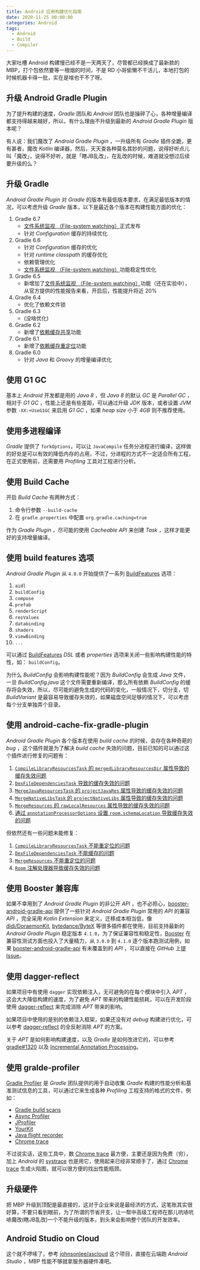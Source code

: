 ```yaml
---
title: Android 应用构建优化指南
date: 2020-11-25 00:00:00
categories: Android
tags:
  - Android
  - Build
  - Compiler
---
```


大家吐槽 Android 构建慢已经不是一天两天了，尽管都已经换成了最新款的 MBP，打个包依然要等一根烟的时间，不是 RD 小哥偷懒不干活儿，本地打包的时候机器卡得一批，实在是啥也干不了呀。

## 升级 Android Gradle Plugin

为了提升构建的速度，*Gradle* 团队和 *Android* 团队也是操碎了心，各种增量编译都支持得越来越好，所以，有什么理由不升级到最新的 *Android Gradle Plugin* 版本呢？

有人说：我们魔改了 *Android Gradle Plugin* ，一升级所有 *Gradle* 插件全跪，更有甚者，魔改 *Kotlin* 编译器，然后，天天查各种莫名其妙的问题，说得好听点儿叫「魔改」，说得不好听，就是「瞎JB乱改」，在乱改的时候，难道就没想过后续要升级的么？

## 升级 Gradle

*Android Gradle Plugin* 对 *Gradle* 的版本有最低版本要求，在满足最低版本的情况，可以考虑升级 *Gradle* 版本，以下是最近各个版本在构建性能方面的优化：

1. Gradle 6.7
    - [文件系统监视 （File-system watching）](https://docs.gradle.org/6.5/userguide/gradle_daemon.html#sec:daemon_watch_fs)正式发布
    - 针对 *Configuration* 缓存的持续优化
1. Gradle 6.6
    - 针对 *Configuration* 缓存的优化
    - 针对 *runtime classpath* 的缓存优化
    - 依赖管理优化
    - [文件系统监视 （File-system watching）](https://docs.gradle.org/6.5/userguide/gradle_daemon.html#sec:daemon_watch_fs)功能稳定性优化
1. Gradle 6.5
    - 新增加了[文件系统监视 （File-system watching）](https://docs.gradle.org/6.5/userguide/gradle_daemon.html#sec:daemon_watch_fs)功能（还在实验中），从官方提供的性能报告来看，开启后，性能提升将近 20%
1. Gradle 6.4
    - 优化了依赖文件锁
1. Gradle 6.3
    - (没啥优化)
1. Gradle 6.2
    - 新增了[依赖缓存共享](https://docs.gradle.org/6.2/release-notes.html#shared-dependency-cache)功能
1. Gradle 6.1 
    - 新增了[依赖缓存重定位](https://docs.gradle.org/6.1/release-notes.html#gradle's-dependency-cache-can-be-relocated)功能
1. Gradle 6.0
    - 针对 *Java* 和 *Groovy* 的增量编译优化

## 使用 G1 GC

基本上 *Android* 开发都是用的 *Java 8* ，但 *Java 8* 的默认 *GC* 是 *Parallel GC* ，相对于 *G1 GC* ，性能上还是有些差距，可以通过升级 *JDK* 版本，或者设置 *JVM* 参数 `-XX:+UseG1GC` 来启用 *G1 GC* ，如果 *heap size* 小于 *4GB* 则不推荐使用。

## 使用多进程编译

*Gradle* 提供了 `forkOptions`，可以让 `JavaCompile` 任务分进程进行编译，这样做的好处是可以有效的降低内存的占用，不过，分进程的方式不一定适合所有工程，在正式使用前，还需要用 *Profiling* 工具对工程进行分析。

## 使用 Build Cache

开启 *Build Cache* 有两种方式：

1. 命令行参数 `--build-cache`
1. 在 `gradle.properties` 中配置 `org.gradle.caching=true`

作为 *Gradle Plugin* ，尽可能的使用 *Cacheable API* 来创建 *Task* ，这样才能更好的支持增量编译。

## 使用 build features 选项

*Android Gradle Plugin* 从  `4.0.0` 开始提供了一系列 [BuildFeatures](https://developer.android.com/reference/tools/gradle-api/4.1/com/android/build/api/dsl/BuildFeatures) 选项：

1. `aidl`
1. `buildConfig`
1. `compose`
1. `prefab`
1. `renderScript`
1. `resValues`
1. `databinding`
1. `shaders`
1. `viewBinding`
1. `...`

可以通过 [BuildFeatures](https://developer.android.com/reference/tools/gradle-api/4.1/com/android/build/api/dsl/BuildFeatures) *DSL* 或者 *properties* 选项来关闭一些影响构建性能的特性，如： `buildConfig`。

为什么 *BuildConfig* 会影响构建性能呢？因为 *BuildConfig* 会生成 *Java* 文件，一旦 *BuildConfig.java* 这个文件需要重新编译，那么所有依赖 *BuildConfig* 的缓存将会失效，所以，尽可能的避免生成的代码的变化，一般情况下，切分支，切 *BuildVariant* 是最容易导致缓存失效的，如果磁盘空间足够的情况下，可以考虑每个分支单独弄个目录。

## 使用 android-cache-fix-gradle-plugin

*Android Gradle Plugin* 各个版本在使用 *build cache* 的时候，会存在各种奇葩的 *bug* ，这个插件就是为了解决 *build cache* 失效的问题，目前已知的可以通过这个插件进行修复的问题有：

1. [`CompileLibraryResourcesTask` 的 `mergedLibraryResourcesDir` 属性导致的缓存失效问题](https://issuetracker.google.com/issues/155218379)
1. [`DexFileDependenciesTask` 导致的缓存失效的问题](https://issuetracker.google.com/160138798)
1. [`MergeJavaResourcesTask` 的 `projectJavaRes` 属性导致的缓存失效的问题](https://issuetracker.google.com/issues/140602655)
1. [`MergeNativeLibsTask` 的 `projectNativeLibs` 属性导致的缓存失效的问题](https://issuetracker.google.com/issues/140602655)
1. [`MergeResources` 的 `rawLocalResources` 属性导致的缓存失效的问题](https://issuetracker.google.com/issues/141301405)
1. [通过 `annotationProcessorOptions` 设置 `room.schemaLocation` 导致缓存失效的问题](https://issuetracker.google.com/issues/132245929)

但依然还有一些问题未能修复：

1. [`CompileLibraryResourcesTask` 不能重定位的问题](https://issuetracker.google.com/issues/155218379)
1. [`DexFileDependenciesTask` 不能缓存的问题](https://issuetracker.google.com/160138798)
1. [`MergeResources` 不能重定位的问题](https://issuetracker.google.com/issues/141301405)
1. [`Room` 注解处理器导致缓存失效的问题](https://issuetracker.google.com/issues/132245929)

## 使用 Booster 兼容库

如果不幸用到了 *Android Gradle Plugin* 的非公开 *API* ，也不必担心，[booster-android-gradle-api](https://github.com/didi/booster/tree/master/booster-android-gradle-api) 提供了一些针对 *Android Gradle Plugin* 常用的 *API* 的兼容 *API* ，完全采用 *Kotlin Extension* 来定义，迁移成本相当低，像 [didi/DoraemonKit](https://github.com/didi/DoraemonKit), [bytedance/ByteX](https://github.com/bytedance/ByteX) 等很多插件都在使用，目前支持最新的 *Android Gradle Plugin* 稳定版本 `4.1.0`，为了保证兼容性和稳定性，[Booster](https://github.com/didi/booster) 在兼容性测试方面也投入了大量精力，从 `3.0.0` 到 `4.1.0` 逐个版本跑测试用例，如果 [booster-android-gradle-api](https://github.com/didi/booster/tree/master/booster-android-gradle-api) 有未覆盖到的 *API* ，可以直接在 *GitHub* 上[提 Issue](https://github.com/didi/booster/issues/new)。

## 使用 dagger-reflect

如果项目中有使用 `dagger` 实现依赖注入，无可避免的在每个模块中引入 *APT* ，这会大大降低构建的速度，为了避免 *APT* 带来的构建性能损耗，可以在开发阶段使用 [dagger-reflect](https://github.com/JakeWharton/dagger-reflect) 来完成消除 *APT* 带来的影响。

如果项目中使用的是别的依赖注入框架，如果还没有对 *debug* 构建进行优化，可以参考 [dagger-reflect](https://github.com/JakeWharton/dagger-reflect) 的全反射消除 *APT* 的方案。

关于 *APT* 是如何影响构建速度，以及 *Gradle* 是如何改进它的，可以参考 [gradle#1320](https://github.com/gradle/gradle/issues/1320) 以及 [Incremental Annotation Processing](https://github.com/gradle/gradle/files/1659294/Incremental.Annotation.Processing.-.Public.Copy.pdf)。

## 使用 gralde-profiler

[Gradle Profiler](https://github.com/gradle/gradle-profiler) 是 *Gradle* 团队提供的用于自动收集 *Gradle* 构建的性能分析和基准测试信息的工具，可以通过它来生成各种 *Profiling* 工程支持的格式的文件，例如：

- [Gradle build scans](https://gradle.com/)
- [Async Profiler](https://github.com/jvm-profiling-tools/async-profiler)
- [JProfiler](https://www.ej-technologies.com/products/jprofiler/overview.html)
- [YourKit](https://www.yourkit.com/)
- [Java flight recorder](https://docs.oracle.com/javacomponents/jmc-5-4/jfr-runtime-guide/about.htm#JFRUH170)
- [Chrome trace](https://www.chromium.org/developers/how-tos/trace-event-profiling-tool)

不过说实话，这些工具中，数 [Chrome trace](https://www.chromium.org/developers/how-tos/trace-event-profiling-tool) 最方便，主要还是因为免费（穷），加上 *Android* 的 [systrace](https://developer.android.com/studio/profile/systrace) 也是用它，使用起来已经非常顺手了，通过 [Chrome trace](https://www.chromium.org/developers/how-tos/trace-event-profiling-tool) 生成火陷图，就可以很方便的找出性能瓶颈。

## 升级硬件

把 MBP 升级到顶配是最直接的，这对于企业来说是最经济的方式，这笔账其实很好算，不要只看到眼前，为了所谓的节省开支，让一帮中高级工程师在那儿吭哧吭哧魔改(瞎JB乱改)一个不能升级的版本，到头来会影响整个团队的开发效率。

## Android Studio on Cloud

这个就不啰嗦了，参考 [johnsonlee/ascloud](https://github.com/johnsonlee/ascloud) 这个项目，直接在云端跑 *Android Studio* ，MBP 性能不够就拿服务器硬件凑吧。

